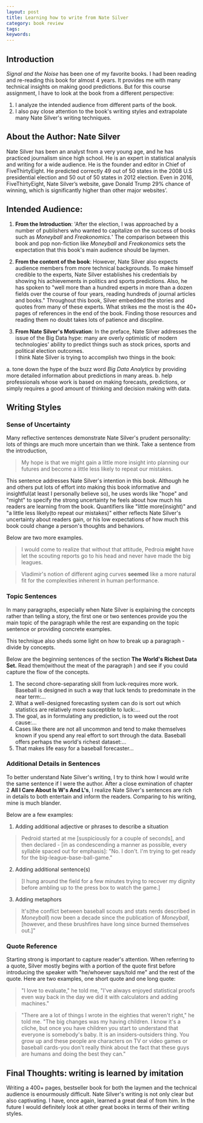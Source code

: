 ```yaml
---
layout: post
title: Learning how to write from Nate Silver
category: book review
tags: 
keywords: 
---
```


## Introduction 

*Signal and the Noise* has been one of my favorite books. I had been reading and re-reading this book for almost 4 years. It provides me with many technical insights on making good predictions. But for this course assignment, I have to look at the book from a different perspective:  
  1. I analyze the intended audience from different parts of the book.   
  2. I also pay close attention to the book's writing styles and extrapolate many Nate Silver's writing techniques.    

## About the Author: Nate Silver
  Nate Silver has been an analyst from a very young age, and he has practiced journalism since high school. He is an expert in statistical analysis and writing for a wide audience. 
  He is the founder and editor in Chief of FiveThirtyEight. He predicted correctly 49 out of 50 states in the 2008 U.S presidential election and 50 out of 50 states in 2012 election. Even in 2016, FiveThirtyEight, Nate Silver’s website, gave Donald Trump 29% chance of winning, which is significantly higher than other major websites’. 

## Intended Audience:  
  
  1. **From the Introduction**: 'After the election, I was approached by a number of publishers who wanted to capitalize on the success of books such as *Moneyball* and *Freakonomics.*' The comparison between this book and pop non-fiction like *Moneyball* and *Freakonomics* sets the expectation that this book's main audience should be laymen.  
  
  2. **From the content of the book**: However, Nate Silver also expects audience members from more technical backgrounds. To make himself credible to the experts, Nate Silver establishes his credentials by showing his achievements in politics and sports predictions. Also, he has spoken to "well more than a hundred experts in more than a dozen fields over the course of four years, reading hundreds of journal articles and books." Throughout this book, Silver embedded the stories and quotes from many of these experts. What strikes me the most is the 40+ pages of references in the end of the book. Finding those resources and reading them no doubt takes lots of patience and discpline.
  
  3. **From Nate Silver's Motivation**: In the preface, Nate Silver addresses the issue of the Big Data hype: many are overly optimistic of modern technologies' ability to predict things such as stock prices, sports and political election outcomes.  
  I think Nate Silver is trying to accomplish two things in the book:  
  
  a. tone down the hype of the buzz word *Big Data Analytics* by providing more detailed information about predictions in many areas.
  b. help professionals whose work is based on making forecasts, predictions, or simply requires a good amount of thinking and decision making with data. 

## Writing Styles 

### Sense of Uncertainty
Many reflective sentences demonstrate Nate Silver's prudent personality: lots of things are much more uncertain than we think. Take a sentence from the introduction,

> My hope is that we might gain a little more insight into planning our futures and become a little less likely to repeat our mistakes. 

This sentence addresses Nate Silver's intention in this book. Although he and others put lots of effort into making this book informative and insightful(at least I personally believe so), he uses words like "hope" and "might" to specify the strong uncertainty he feels about how much his readers are learning from the book. Quantifiers like "little more(insight)" and "a little less likely(to repeat our mistakes)" either reflects Nate Silver's uncertainty about readers gain, or his low expectations of how much this book could change a person's thoughts and behaviors.

Below are two more examples.

> I would come to realize that without that attitude, Pedroia **might** have let the scouting reports go to his head and never have made the big leagues.

> Vladimir's notion of different aging curves **seemed** like a more natural fit for the complexities inherent in human performance. 

### Topic Sentences
In many paragraphs, especially when Nate Silver is explaining the concepts rather than telling a story, the first one or two sentences provide you the main topic of the paragraph while the rest are expanding on the topic sentence or providing concrete examples.  

This technique also sheds some light on how to break up a paragraph - divide by concepts.  

Below are the beginning sentences of the section **The World's Richest Data Set.** Read them(without the meat of the paragraph ) and see if you could capture the flow of the concepts.  

1. The second chore-separating skill from luck-requires more work.  Baseball is designed in such a way that luck tends to predominate in the near term:...  
2. What a well-designed forecasting system can do is sort out which statistics are relatively more susceptible to luck:...  
3. The goal, as in formulating any prediction, is to weed out the root cause:...  
4. Cases like there are not all uncommon and tend to make themselves known if you spend any real effort to sort through the data. Baseball offers perhaps the world's richest dataset:...  
5. That makes life easy for a baseball forecaster...  

### Additional Details in Sentences 
To better understand Nate Silver's writing, I try to think how I would write the same sentence if I were the author. After a close exmination of chapter 2 **All I Care About Is W's And L's**, I realize Nate Silver's sentences are rich in details to both entertain and inform the readers. Comparing to his writing, mine is much blander. 

Below are a few examples:

1. Adding additional adjective or phrases to describe a situation  

> Pedroid started at me [suspiciously for a couple of seconds], and then declared - [in as condescending a manner as possible, every syllable spaced out for emphasis]: "No. I don't. I'm trying to get ready for the big-league-base-ball-game."

2. Adding additional sentence(s)

> [I hung around the field for a few minutes trying to recover my dignity before ambling up to the press box to watch the game.]  

3. Adding metaphors  

> It's(the conflict between baseball scouts and stats nerds described in *Moneyball*) now been a decade since the publication of *Moneyball*, [however, and these brushfires have long since burned themselves out.]" 

### Quote Reference
Starting strong is important to capture reader's attention. When referring to a quote, Silver mostly begins with a portion of the quote first before introducing the speaker with "he/whoever says/told me" and the rest of the quote. Here are two examples, one short quote and one long quote:

> "I love to evaluate," he told me, "I've always enjoyed statistical proofs even way back in the day we did it with calculators and adding machines." 

> "There are a lot of things I wrote in the eighties that weren't right," he told me. "The big changes was my having children. I know it's a cliche, but once you have children you start to understand that everyone is somebody's baby. It is an insiders-outsiders thing. You grow up and these people are characters on TV or video games or baseball cards-you don't really think about the fact that these guys are humans and doing the best they can."

## Final Thoughts: writing is learned by imitation

Writing a 400+ pages, bestseller book for both the laymen and the technical audience is enourmously difficult. Nate Silver's writing is not only clear but also captivating. I have, once again, learned a great deal of from him. In the future I would definitely look at other great books in terms of their writing styles. 
